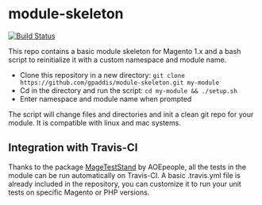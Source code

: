 # module-skeleton
[![Build Status](https://travis-ci.org/gpaddis/module-skeleton.svg?branch=master)](https://travis-ci.org/gpaddis/module-skeleton)

This repo contains a basic module skeleton for Magento 1.x and a bash script to reinitialize it with a custom namespace and module name.

* Clone this repository in a new directory: `git clone https://github.com/gpaddis/module-skeleton.git my-module`
* Cd in the directory and run the script: `cd my-module && ./setup.sh`
* Enter namespace and module name when prompted

The script will change files and directories and init a clean git repo for your module. It is compatible with linux and mac systems.

## Integration with Travis-CI
Thanks to the package [MageTestStand](https://github.com/AOEpeople/MageTestStand) by AOEpeople, all the tests in the module can be run automatically on Travis-CI. A basic .travis.yml file is already included in the repository, you can customize it to run your unit tests on specific Magento or PHP versions.